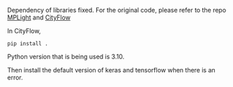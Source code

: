 Dependency of libraries fixed. For the original code, please refer to the repo [MPLight](https://github.com/Chacha-Chen/MPLight) and [CityFlow](https://github.com/cityflow-project/CityFlow)

In CityFlow, 

```
pip install .
```

Python version that is being used is 3.10.

Then install the default version of keras and tensorflow when there is an error.
